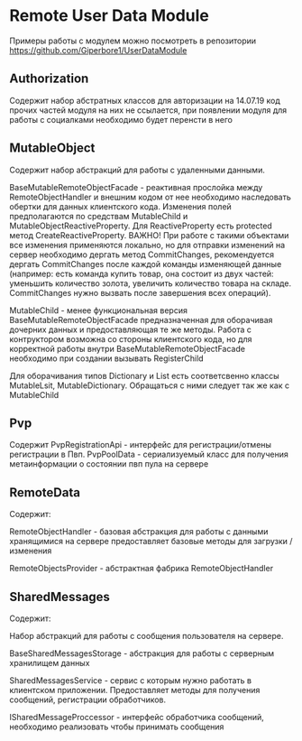 Remote User Data Module
=======
Примеры работы с модулем можно посмотреть в репозитории https://github.com/Giperbore1/UserDataModule
## Authorization 
Содержит набор абстратных классов для авторизации на 14.07.19 код прочих частей модуля на них не ссылается, при появлении модуля для работы с социалками необходимо будет перенсти в него

## MutableObject
Содержит набор абстракций для работы с удаленными данными.

BaseMutableRemoteObjectFacade<T> - реактивная прослойка между RemoteObjectHandler и внешним кодом от нее необходимо наследовать обертки для данных клиентского кода. Изменения полей предполагаются по средствам MutableChild и MutableObjectReactiveProperty. Для ReactiveProperty есть protected метод CreateReactiveProperty<T>. ВАЖНО! При работе с такими объектами все изменения применяются локально, но для отправки изменений на сервер необходимо дергать метод CommitChanges, рекомендуется дергать CommitChanges после каждой команды изменяющей данные (например: есть команда купить товар, она состоит из двух частей: уменьшить количество золота, увеличить количество товара на складе. CommitChanges нужно вызвать после завершения всех операций).

MutableChild - менее функциональная версия BaseMutableRemoteObjectFacade предназначенная для оборачивая дочерних данных и предоставляющая те же методы. Работа с контруктором возможна со стороны клиентского кода, но для корректной работы внутри BaseMutableRemoteObjectFacade необходимо при создании вызывать RegisterChild

Для оборачивания типов Dictionary и List есть соответсвенно классы MutableLsit, MutableDictionary. Обращаться с ними следует так же как c MutableChild

## Pvp 
Содержит PvpRegistrationApi - интерфейс для регистрации/отмены регистрации в Пвп. 
PvpPoolData - сериализуемый класс для получения метаинформации о состоянии пвп пула на сервере

## RemoteData

Содержит:

RemoteObjectHandler - базовая абстракция для работы с данными хранящимися на сервере предоставляет базовые методы для загрузки / изменения

RemoteObjectsProvider - абстрактная фабрика RemoteObjectHandler

## SharedMessages

Содержит: 

Набор абстракций для работы с сообщения пользователя на сервере. 

BaseSharedMessagesStorage - абстракция для работы с серверным хранилищем данных

SharedMessagesService - сервис с которым нужно работать в клиентском приложении. Предоставляет методы для получения сообщений, регистрации обработчиков.

ISharedMessageProccessor - интерфейс обработчика сообщений, необходимо реализовать чтобы принимать сообщения